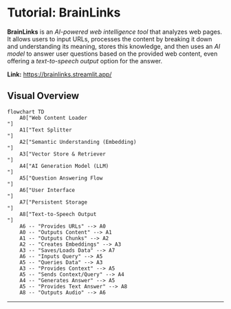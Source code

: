 # Tutorial: BrainLinks

**BrainLinks** is an *AI-powered web intelligence tool* that analyzes web pages.
It allows users to input URLs, processes the content by breaking it down and
understanding its meaning, stores this knowledge, and then uses an *AI model*
to answer user questions based on the provided web content, even offering a
*text-to-speech output* option for the answer. 

**Link:** https://brainlinks.streamlit.app/


## Visual Overview

```mermaid
flowchart TD
    A0["Web Content Loader
"]
    A1["Text Splitter
"]
    A2["Semantic Understanding (Embedding)
"]
    A3["Vector Store & Retriever
"]
    A4["AI Generation Model (LLM)
"]
    A5["Question Answering Flow
"]
    A6["User Interface
"]
    A7["Persistent Storage
"]
    A8["Text-to-Speech Output
"]
    A6 -- "Provides URLs" --> A0
    A0 -- "Outputs Content" --> A1
    A1 -- "Outputs Chunks" --> A2
    A2 -- "Creates Embeddings" --> A3
    A3 -- "Saves/Loads Data" --> A7
    A6 -- "Inputs Query" --> A5
    A5 -- "Queries Data" --> A3
    A3 -- "Provides Context" --> A5
    A5 -- "Sends Context/Query" --> A4
    A4 -- "Generates Answer" --> A5
    A5 -- "Provides Text Answer" --> A8
    A8 -- "Outputs Audio" --> A6
```


---
